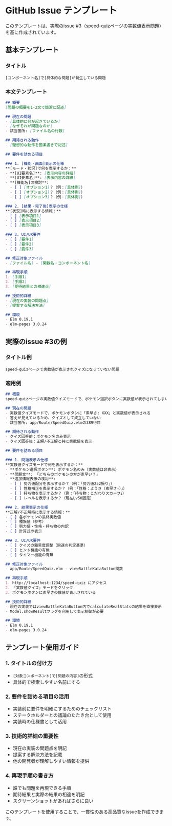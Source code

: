 # GitHub Issue テンプレート

このテンプレートは、実際のissue #3（speed-quizページの実数値表示問題）を基に作成されています。

## 基本テンプレート

### タイトル
```
[コンポーネント名]で[具体的な問題]が発生している問題
```

### 本文テンプレート

```markdown
## 概要
[問題の概要を1-2文で簡潔に記述]

## 現在の問題
- [具体的に何が起きているか]
- [なぜそれが問題なのか]
- 該当箇所: [ファイル名の行数]

## 期待される動作
- [理想的な動作を箇条書きで記述]

## 要件を詰める項目

### 1. [機能・画面]表示の仕様
**[モード・状況]で何を表示するか：**
- **[UI要素名]**: [表示内容の詳細]
- **[UI要素名]**: [表示内容の詳細]
- **[機能名]の検討**:
  - [ ] [オプション1]？（例：[具体例]）
  - [ ] [オプション2]？（例：[具体例]）
  - [ ] [オプション3]？（例：[具体例]）

### 2. [結果・完了後]表示の仕様
**[状況]時に表示する情報：**
- [ ] [表示項目1]
- [ ] [表示項目2]
- [ ] [表示項目3]

### 3. UI/UX要件
- [ ] [要件1]
- [ ] [要件2]
- [ ] [要件3]

## 修正対象ファイル
- [ファイル名] - [関数名・コンポーネント名]

## 再現手順
1. [手順1]
2. [手順2]
3. [期待結果との相違点]

## 技術的詳細
- [現在の実装の問題点]
- [提案する解決方法]

## 環境
- Elm 0.19.1
- elm-pages 3.0.24
```

## 実際のissue #3の例

### タイトル例
```
speed-quizページで実数値が表示されクイズになっていない問題
```

### 適用例
```markdown
## 概要
speed-quizページの実数値クイズモードで、ポケモン選択ボタンに実数値が表示されてしまい、クイズとして機能していない

## 現在の問題
- 実数値クイズモードで、ポケモンボタンに「素早さ: XXX」と実数値が表示される
- 答えが見えているため、クイズとして成立していない
- 該当箇所: app/Route/SpeedQuiz.elmの389行目

## 期待される動作
- クイズ回答前：ポケモン名のみ表示
- クイズ回答後：正解/不正解と共に実数値を表示

## 要件を詰める項目

### 1. 問題表示の仕様
**実数値クイズモードで何を表示するか：**
- **ポケモン選択ボタン**: ポケモン名のみ（実数値は非表示）
- **問題文**: 「どちらのポケモンの方が素早い？」
- **追加情報表示の検討**:
  - [ ] 努力値配分を表示するか？（例：「努力値252振り」）
  - [ ] 性格補正を表示するか？（例：「性格：ようき（素早さ↑）」）
  - [ ] 持ち物を表示するか？（例：「持ち物：こだわりスカーフ」）
  - [ ] レベルを表示するか？（現在Lv50固定）

### 2. 結果表示の仕様
**正解/不正解時に表示する情報：**
- [ ] 各ポケモンの最終実数値
- [ ] 種族値（参考）
- [ ] 努力値・性格・持ち物の内訳
- [ ] 計算式の表示

### 3. UI/UX要件
- [ ] クイズの難易度調整（同速の判定基準）
- [ ] ヒント機能の有無
- [ ] タイマー機能の有無

## 修正対象ファイル
- app/Route/SpeedQuiz.elm - viewBattleKataButton関数

## 再現手順
1. http://localhost:1234/speed-quiz にアクセス
2. 「実数値クイズ」モードをクリック
3. ポケモンボタンに素早さの数値が表示されている

## 技術的詳細
- 現在の実装ではviewBattleKataButton内でcalculateRealStatsの結果を直接表示
- Model.showResultフラグを利用して表示制御が必要

## 環境
- Elm 0.19.1
- elm-pages 3.0.24
```

## テンプレート使用ガイド

### 1. タイトルの付け方
- `[対象コンポーネント]で[問題の内容]`の形式
- 具体的で検索しやすい名前にする

### 2. 要件を詰める項目の活用
- 実装前に要件を明確にするためのチェックリスト
- ステークホルダーとの議論のたたき台として使用
- 実装時の仕様書として活用

### 3. 技術的詳細の重要性
- 現在の実装の問題点を明記
- 提案する解決方法を記載
- 他の開発者が理解しやすい情報を提供

### 4. 再現手順の書き方
- 誰でも問題を再現できる手順
- 期待結果と実際の結果の相違を明記
- スクリーンショットがあればさらに良い

このテンプレートを使用することで、一貫性のある高品質なissueを作成できます。